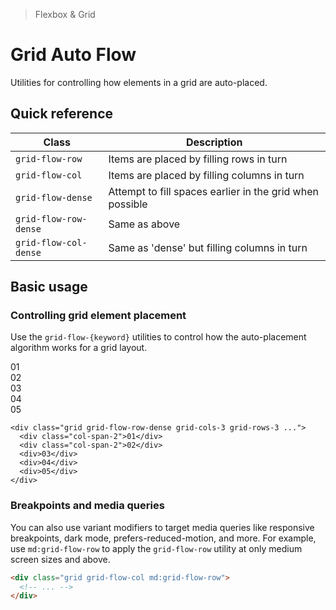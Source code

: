 > Flexbox & Grid

# Grid Auto Flow
Utilities for controlling how elements in a grid are auto-placed.

## Quick reference

| Class                 | Description                                              |
| --------------------- | -------------------------------------------------------- |
| `grid-flow-row`       | Items are placed by filling rows in turn                 |
| `grid-flow-col`       | Items are placed by filling columns in turn              |
| `grid-flow-dense`     | Attempt to fill spaces earlier in the grid when possible |
| `grid-flow-row-dense` | Same as above                                            |
| `grid-flow-col-dense` | Same as 'dense' but filling columns in turn              |

## Basic usage
### Controlling grid element placement
Use the `grid-flow-{keyword}` utilities to control how the auto-placement algorithm works for a grid layout.

<container>
  <box striped class="grid grid-flow-row-dense grid-cols-3 grid-rows-3 gap-16" fg-color="var(--tw-purple-fg)" bg-color="var(--tw-purple-bg)">
    <div class="bg-purple-800 ex-box col-span-2">01</div>
    <div class="bg-purple-800 ex-box col-span-2">02</div>
    <div class="bg-purple-500 ex-box">03</div>
    <div class="bg-purple-800 ex-box">04</div>
    <div class="bg-purple-800 ex-box">05</div>
  </box>
</container>

```html{1}
<div class="grid grid-flow-row-dense grid-cols-3 grid-rows-3 ...">
  <div class="col-span-2">01</div>
  <div class="col-span-2">02</div>
  <div>03</div>
  <div>04</div>
  <div>05</div>
</div>
```

### Breakpoints and media queries
You can also use variant modifiers to target media queries like responsive breakpoints, dark mode, prefers-reduced-motion, and more. For example, use `md:grid-flow-row` to apply the `grid-flow-row` utility at only medium screen sizes and above.

```html
<div class="grid grid-flow-col md:grid-flow-row">
  <!-- ... -->
</div>
```
